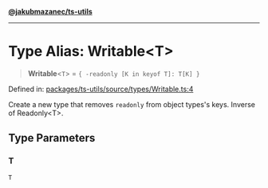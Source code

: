 [**@jakubmazanec/ts-utils**](../README.md)

---

# Type Alias: Writable\<T\>

> **Writable**\<`T`\> = `{ -readonly [K in keyof T]: T[K] }`

Defined in:
[packages/ts-utils/source/types/Writable.ts:4](https://github.com/jakubmazanec/tools/blob/026d472564678641afd0039e9c07d936f221ca46/packages/ts-utils/source/types/Writable.ts#L4)

Create a new type that removes `readonly` from object types's keys. Inverse of Readonly\<T\>.

## Type Parameters

### T

`T`
